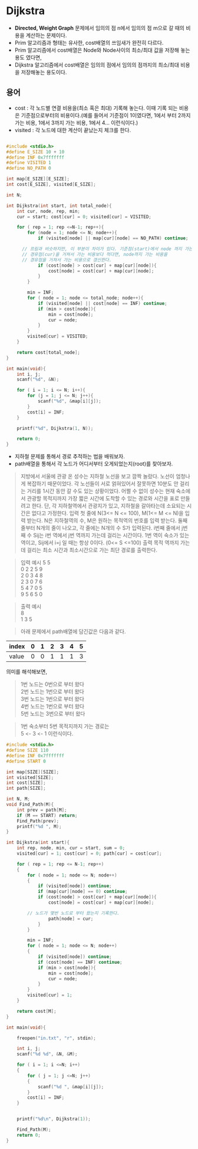# Dijkstra
- **Directed, Weight Graph** 문제에서 임의의 점 n에서 임의의 점 m으로 갈 때의 비용을
계산하는 문제이다.
- Prim 알고리즘과 형태는 유사한, cost배열의 쓰임새가 완전히 다르다.
- Prim 알고리즘에서 cost배열은 Node와 Node사이의 최소/최대 값을 저장해 놓는 용도 였다면,
- Dijkstra 알고리즘에서 cost배열은 임의의 점에서 임의의 점까지의 최소/최대 비용을 저장해놓는 용도이다.

## 용어
- cost : 각 노드별 연결 비용을(최소 혹은 최대) 기록해 놓는다.
이때 기록 되는 비용은 기준점으로부터의 비용이다.(예를 들어서 기준점이 1이였다면, 1에서 부터 2까지 가는 비용,
  1에서 3까지 가는 비용, 1에서 4... 이런식이다.)
- visited : 각 노드에 대한 계산이 끝났는지 체크를 한다.


```cpp

#include <stdio.h>
#define E_SIZE 10 + 10
#define INF 0x7fffffff
#define VISITED 1
#define NO_PATH 0

int map[E_SIZE][E_SIZE];
int cost[E_SIZE], visited[E_SIZE];

int N;

int Dijkstra(int start, int total_node){
	int cur, node, rep, min;
	cur = start; cost[cur] = 0; visited[cur] = VISITED;

	for ( rep = 1; rep <=N-1; rep++){
		for (node = 1; node <= N; node++){
			if (visited[node] || map[cur][node] == NO_PATH) continue;

      // 프림과 비슷하지만, 이 부분이 차이가 있다. 기준점(start)에서 node 까지 가는 비용을
      // 경유점(cur)을 거쳐서 가는 비용보다 적다면, node까지 가는 비용을
      // 경유점을 거쳐서 가는 비용으로 갱신한다.
			if (cost[node] > cost[cur] + map[cur][node]){
				cost[node] = cost[cur] + map[cur][node];
			}
		}

		min = INF;
		for ( node = 1; node <= total_node; node++){
			if (visited[node] || cost[node] == INF) continue;
			if (min > cost[node]){
				min = cost[node];
				cur = node;
			}
		}
		visited[cur] = VISITED;
	}

	return cost[total_node];
}

int main(void){
	int i, j;
	scanf("%d", &N);

	for ( i = 1; i <= N; i++){
		for (j = 1; j <= N; j++){
			scanf("%d", &map[i][j]);
		}
		cost[i] = INF;
	}

	printf("%d", Dijkstra(1, N));

	return 0;
}
```


- 지하철 문제를 통해서 경로 추적하는 법을 배워보자.
- path배열을 통해서 각 노드가 어디서부터 오게되었는지(root)를 찾아보자.

> 지방에서 서울에 관광 온 성수는 지하철 노선을 보고 깜짝 놀랐다. 노선이 엄청나게 복잡하기 때문이었다. 각 노선들이 서로 얽혀있어서 잘못하면 10분도 안 걸리는 거리를 1시간 동안 갈 수도 있는 상황이었다. 어쩔 수 없이 성수는 현재 숙소에서 관광할 목적지까지 가장 짧은 시간에 도착할 수 있는 경로와 시간을 표로 만들려고 한다.
단, 각 지하철역에서 관광지가 있고, 지하철을 갈아타는데 소요되는 시간은 없다고 가정한다.
입력
첫 줄에 N(3<= N <= 100), M(1<= M <= N)을 입력 받는다. N은 지하철역의 수, M은 원하는 목적역의 번호를 입력 받는다.
둘째 줄부터 N개의 줄이 나오고, 각 줄에는 N개의 수 S가 입력된다.
i번째 줄에서 j번째 수 Sij는 i번 역에서 j번 역까지 가는데 걸리는 시간이다. 1번 역이 숙소가 있는 역이고, Sij에서 i=j 일 때는 항상 0이다. (0<= S <=100)
출력
목적 역까지 가는데 걸리는 최소 시간과 최소시간으로 가는 최단 경로를 출력한다.

> 입력 예시
5 5    
0 2 2 5 9  
2 0 3 4 8  
2 3 0 7 6  
5 4 7 0 5  
9 5 6 5 0  

>출력 예시  
8  
1 3 5  

> 아래 문제에서 path배열에 담긴값은 다음과 같다.

|index|0|1|2|3|4|5|  
|-|-|-|-|-|-|-|
|value|0|0|1|1|1|3|

의미를 해석해보면,
>1번 노드는 0번으로 부터 왔다  
>2번 노드는 1번으로 부터 왔다  
>3번 노드는 1번으로 부터 왔다  
>4번 노드는 1번으로 부터 왔다  
>5번 노드는 3번으로 부터 왔다  

> 1번 숙소부터 5번 목적지까지 가는 경로는  
> 5 <- 3 <- 1 이런식이다.

```cpp
#include <stdio.h>
#define SIZE 110
#define INF 0x7fffffff
#define START 0

int map[SIZE][SIZE];
int visited[SIZE];
int cost[SIZE];
int path[SIZE];

int N, M;
void Find_Path(M){
	int prev = path[M];
	if (M == START) return;
	Find_Path(prev);
	printf("%d ", M);
}

int Dijkstra(int start){
	int rep, node, min, cur = start, sum = 0;
	visited[cur] = 1; cost[cur] = 0; path[cur] = cost[cur];

	for ( rep = 1; rep <= N-1; rep++)
	{
		for ( node = 1; node <= N; node++)
		{
			if (visited[node]) continue;
			if (map[cur][node] == 0) continue;
			if (cost[node] > cost[cur] + map[cur][node]){
				cost[node] = cost[cur] + map[cur][node];

        // 노드가 몇번 노드로 부터 왔는지 기록한다.
				path[node] = cur;
			}
		}

		min = INF;
		for ( node = 1; node <= N; node++)
		{
			if (visited[node]) continue;
			if (cost[node] == INF) continue;
			if (min > cost[node]){
				min = cost[node];
				cur = node;
			}
		}
		visited[cur] = 1;
	}

	return cost[M];
}

int main(void){

	freopen("in.txt", "r", stdin);

	int i, j;
	scanf("%d %d", &N, &M);

	for ( i = 1; i <=N; i++)
	{
		for ( j = 1; j <=N; j++)
		{
			scanf("%d ", &map[i][j]);
		}
		cost[i] = INF;
	}


	printf("%d\n", Dijkstra(1));

	Find_Path(M);
	return 0;
}
```

